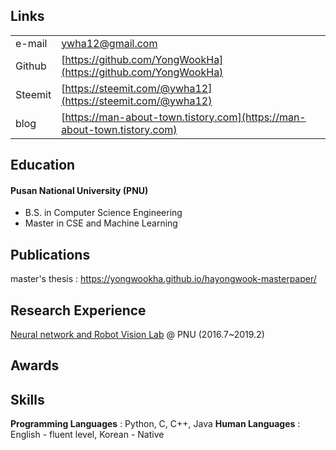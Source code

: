 ## Links

| | |
|-|-|
| e-mail | ywha12@gmail.com |
| Github | [https://github.com/YongWookHa](https://github.com/YongWookHa) |
| Steemit | [https://steemit.com/@ywha12](https://steemit.com/@ywha12) |
| blog | [https://man-about-town.tistory.com](https://man-about-town.tistory.com) |

## Education
#### Pusan National University (PNU)
* B.S. in Computer Science Engineering
* Master in CSE and Machine Learning

## Publications
master's thesis : [https://yongwookha.github.io/hayongwook-masterpaper/
](https://yongwookha.github.io/hayongwook-masterpaper/)

## Research Experience
[Neural network and Robot Vision Lab](http://harmony.cs.pusan.ac.kr/~wiki/index.php/%EB%8C%80%EB%AC%B8) @ PNU (2016.7~2019.2)

## Awards

## Skills

**Programming Languages** : Python, C, C++, Java
**Human Languages** : English - fluent level, Korean - Native
